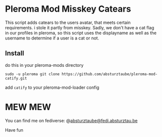 # Pleroma Mod Misskey Catears

This script adds catears to the users avatar, that meets certain requirements. i stole it partly from misskey. 
Sadly, we don't have a cat flag in our profiles in pleroma, so this script uses the displayname as well as the username to determine if a user is a cat or not.

## Install

do this in your pleroma-mods directory

```
sudo -u pleroma git clone https://github.com/absturztaube/pleroma-mod-catify.git
```

add `catify` to your pleroma-mod-loader config

# MEW MEW

You can find me on fediverse: @absturztaube@fedi.absturztau.be

Have fun
